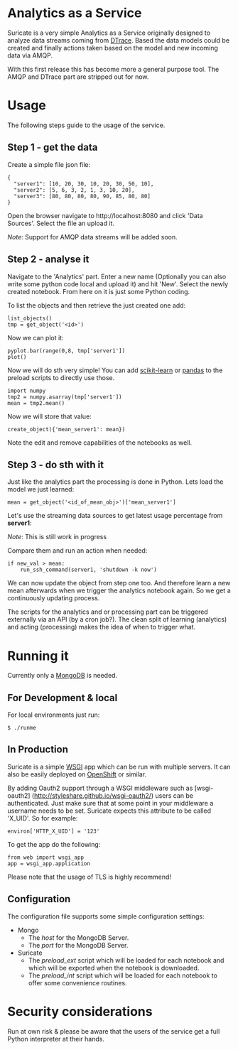 
# Analytics as a Service

Suricate is a very simple Analytics as a Service originally designed to
analyze data streams coming from [DTrace](http://www.dtrace.org). Based
the data models could be created and finally actions taken based on the
model and new incoming data via AMQP.

With this first release this has become more a general purpose tool. The
AMQP and DTrace part are stripped out for now.

# Usage

The following steps guide to the usage of the service.

## Step 1 - get the data

Create a simple file json file:

    {
      "server1": [10, 20, 30, 10, 20, 30, 50, 10],
      "server2": [5, 6, 3, 2, 1, 3, 10, 20],
      "server3": [80, 80, 80, 80, 90, 85, 80, 80]
    }

Open the browser navigate to http://localhost:8080 and click 'Data Sources'.
 Select the file an upload it.

*Note*: Support for AMQP data streams will be added soon.

## Step 2 - analyse it

Navigate to the 'Analytics' part. Enter a new name (Optionally you can also
write some python code local and upload it) and hit 'New'. Select the newly
created notebook. From here on it is just some Python coding.

To list the objects and then retrieve the just created one add:

    list_objects()
    tmp = get_object('<id>')

Now we can plot it:

    pyplot.bar(range(0,8, tmp['server1'])
    plot()

Now we will do sth very simple! You can add
[scikit-learn](http://scikit-learn.org/stable/) or
[pandas](http://pandas.pydata.org/) to the preload scripts to directly use
those.

    import numpy
    tmp2 = numpy.asarray(tmp['server1'])
    mean = tmp2.mean()

Now we will store that value:

    create_object({'mean_server1': mean})

Note the edit and remove capabilities of the notebooks as well.

## Step 3 - do sth with it

Just like the analytics part the processing is done in Python. Lets load the
model we just learned:

    mean = get_object('<id_of_mean_obj>')['mean_server1']

Let's use the streaming data sources to get latest usage percentage from
**server1**:

*Note*: This is still work in progress

Compare them and run an action when needed:

    if new_val > mean:
        run_ssh_command(server1, 'shutdown -k now')

We can now update the object from step one too. And therefore learn a new
mean afterwards when we trigger the analytics notebook again. So we get a
continuously updating process.

The scripts for the analytics and or processing part can be triggered
externally via an API (by a cron job?). The clean split of learning
(analytics) and acting (processing) makes the idea of when to trigger what.

# Running it

Currently only a [MongoDB](http://www.mongodb.org) is needed.

## For Development & local

For local environments just run:

    $ ./runme

## In Production

Suricate is a simple [WSGI](http://www.wsgi.org) app which can be run with
multiple servers. It can also be easily deployed on
[OpenShift](http://www.openshift.org) or similar.

By adding Oauth2 support through a WSGI middleware such as [wsgi-oauth2]
(http://styleshare.github.io/wsgi-oauth2/) users can be authenticated. Just
make sure that at some point in your middleware a username needs to be set.
Suricate expects this attribute to be called 'X_UID'. So for example:

    environ['HTTP_X_UID'] = '123'

To get the app do the following:

    from web import wsgi_app
    app = wsgi_app.application

Please note that the usage of TLS is highly recommend!

## Configuration

The configuration file supports some simple configuration settings:

* Mongo
    * The *host* for the MongoDB Server.
    * The *port* for the MongoDB Server.
* Suricate
    * The *preload_ext* script which will be loaded for each notebook and
    which will be exported when the notebook is downloaded.
    * The *preload_int* script which will be loaded for each notebook to
    offer some convenience routines.

# Security considerations

Run at own risk & please be aware that the users of the service get a full
Python interpreter at their hands.